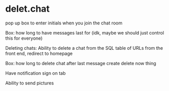 # delet.chat


pop up box to enter initials when you join the chat room

Box: how long to have messages last for (idk, maybe we should just control this for everyone)



Deleting chats:
  Ability to delete a chat from the SQL table of URLs from the front end, redirect to homepage

  Box: how long to delete chat after last message
    create delete now thing

Have notification sign on tab

Ability to send pictures
